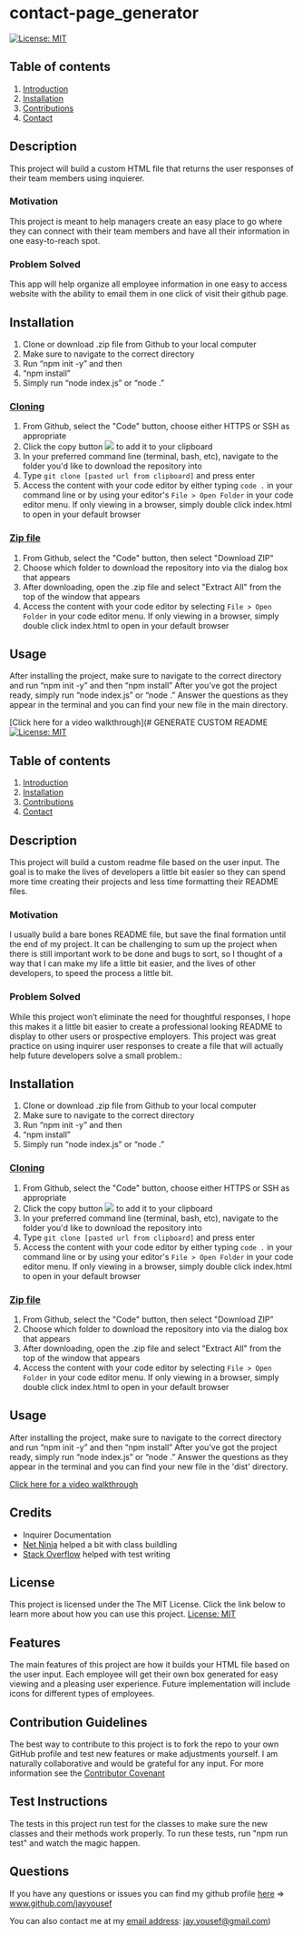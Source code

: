 # contact-page_generator
[![License: MIT](https://img.shields.io/badge/License-MIT-yellow.svg)](https://opensource.org/licenses/MIT)

## Table of contents
1. [Introduction](#introduction)
2. [Installation](#installation)
3. [Contributions](#contributions)
4. [Contact](#contact)

## Description <a name="introduction"></a>
This project will build a custom HTML file that returns the user responses of their team members using inquierer.

### Motivation
This project is meant to help managers create an easy place to go where they can connect with their team members and have all their information in one easy-to-reach spot.


### Problem Solved
This app will help organize all employee information in one easy to access website with the ability to email them in one click of visit their github page.
	
## Installation <a name="installation"></a>
1.  Clone or download .zip file from Github to your local computer
2.  Make sure to navigate to the correct directory
3.  Run “npm init -y” and then 
4.  “npm install” 
5.  Simply run “node index.js” or “node .”

### <ins>Cloning</ins>
1. From Github, select the "Code" button, choose either HTTPS or SSH as appropriate
2. Click the copy button <img src="./assets/images/copy-button.PNG"> to add it to your clipboard
3. In your preferred command line (terminal, bash, etc), navigate to the folder you'd like to download the repository into
4. Type `git clone [pasted url from clipboard]` and press enter
5. Access the content with your code editor by either typing `code .` in your command line or by using your editor's `File > Open Folder` in your code editor menu. If only viewing in a browser, simply double click index.html to open in your default browser


### <ins>Zip file</ins>
1. From Github, select the "Code" button, then select "Download ZIP"
2. Choose which folder to download the repository into via the dialog box that appears
3. After downloading, open the .zip file and select "Extract All" from the top of the window that appears
4. Access the content with your code editor by selecting `File > Open Folder` in your code editor menu. If only viewing in a browser, simply double click index.html to open in your default browser


## Usage
After installing the project, make sure to navigate to the correct directory and run “npm init -y” and then “npm install” After you’ve got the project ready, simply run “node index.js” or “node .” Answer the questions as they appear in the terminal and you can find your new file in the main directory.

[Click here for a video walkthrough](# GENERATE CUSTOM README
[![License: MIT](https://img.shields.io/badge/License-MIT-yellow.svg)](https://opensource.org/licenses/MIT)

## Table of contents
1. [Introduction](#introduction)
2. [Installation](#installation)
3. [Contributions](#contributions)
4. [Contact](#contact)

## Description <a name="introduction"></a>
This project will build a custom readme file based on the user input. The goal is to make the lives of developers a little bit easier so they can spend more time creating their projects and less time formatting their README files.

### Motivation
I usually build a bare bones README file, but save the final formation until the end of my project. It can be challenging to sum up the project when there is still important work to be done and bugs to sort, so I thought of a way that I can make my life a little bit easier, and the lives of other developers, to speed the process a little bit.


### Problem Solved
While this project won’t eliminate the need for thoughtful responses, I hope this makes it a little bit easier to create a professional looking README to display to other users or prospective employers. 
This project was great practice on using inquirer user responses to create a file that will actually help future developers solve a small problem.:
	
## Installation <a name="installation"></a>
1.  Clone or download .zip file from Github to your local computer
2.  Make sure to navigate to the correct directory
3.  Run “npm init -y” and then 
4.  “npm install” 
5.  Simply run “node index.js” or “node .”

### <ins>Cloning</ins>
1. From Github, select the "Code" button, choose either HTTPS or SSH as appropriate
2. Click the copy button <img src="./assets/images/copy-button.PNG"> to add it to your clipboard
3. In your preferred command line (terminal, bash, etc), navigate to the folder you'd like to download the repository into
4. Type `git clone [pasted url from clipboard]` and press enter
5. Access the content with your code editor by either typing `code .` in your command line or by using your editor's `File > Open Folder` in your code editor menu. If only viewing in a browser, simply double click index.html to open in your default browser


### <ins>Zip file</ins>
1. From Github, select the "Code" button, then select "Download ZIP"
2. Choose which folder to download the repository into via the dialog box that appears
3. After downloading, open the .zip file and select "Extract All" from the top of the window that appears
4. Access the content with your code editor by selecting `File > Open Folder` in your code editor menu. If only viewing in a browser, simply double click index.html to open in your default browser


## Usage
After installing the project, make sure to navigate to the correct directory and run “npm init -y” and then “npm install” After you’ve got the project ready, simply run “node index.js” or “node .” Answer the questions as they appear in the terminal and you can find your new file in the 'dist' directory.

[Click here for a video walkthrough](https://youtu.be/H7L9zCEHKfw)

## Credits
* Inquirer Documentation
* [Net Ninja](https://youtu.be/Ug4ChzopcE4) helped a bit with class buildling
* [Stack Overflow](https://stackoverflow.com/questions/49862039/how-to-write-unit-tests-for-inquirer-js) helped with test writing

## License 
This project is licensed under the The MIT License. Click the link below to learn more about how you can use this project.
[License: MIT](https://opensource.org/licenses/MIT)

## Features 
The main features of this project are how it builds your HTML file based on the user input. Each employee will get their own box generated for easy viewing and a pleasing user experience. Future implementation will include icons for different types of employees.

## Contribution Guidelines <a name="contributions"></a>
The best way to contribute to this project is to fork the repo to your own GitHub profile and test new features or make adjustments yourself. I am naturally collaborative and would be grateful for any input.
For more information see the [Contributor Covenant](https://www.contributor-covenant.org/)

## Test Instructions
The tests in this project run test for the classes to make sure the new classes and their methods work properly. To run these tests, run "npm run test" and watch the magic happen.

## Questions <a name="contact"></a>
If you have any questions or issues you can find my github profile [here](www.github.com/jayyousef) => www.github.com/jayyousef

You can also contact me at my [email address](mailto:jay.yousef@gmail.com): jay.yousef@gmail.com)